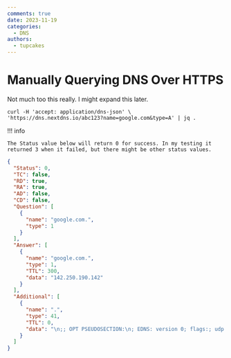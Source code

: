 ```yaml
---
comments: true
date: 2023-11-19
categories:
  - DNS
authors:
  - tupcakes
---
```



# Manually Querying DNS Over HTTPS

Not much too this really. I might expand this later.

```
curl -H 'accept: application/dns-json' \
'https://dns.nextdns.io/abc123?name=google.com&type=A' | jq .
```

<!-- more -->

!!! info

    The Status value below will return 0 for success. In my testing it returned 3 when it failed, but there might be other status values.

```json title="Response"
{
  "Status": 0,
  "TC": false,
  "RD": true,
  "RA": true,
  "AD": false,
  "CD": false,
  "Question": [
    {
      "name": "google.com.",
      "type": 1
    }
  ],
  "Answer": [
    {
      "name": "google.com.",
      "type": 1,
      "TTL": 300,
      "data": "142.250.190.142"
    }
  ],
  "Additional": [
    {
      "name": ".",
      "type": 41,
      "TTL": 0,
      "data": "\n;; OPT PSEUDOSECTION:\n; EDNS: version 0; flags:; udp: 1232"
    }
  ]
}
```